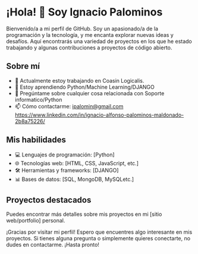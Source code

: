 # ¡Hola! 👋 Soy Ignacio Palominos

Bienvenido/a a mi perfil de GitHub. Soy un apasionado/a de la programación y la tecnología, y me encanta explorar nuevas ideas y desafíos. Aquí encontrarás una variedad de proyectos en los que he estado trabajando y algunas contribuciones a proyectos de código abierto.

## Sobre mí

- 🔭 Actualmente estoy trabajando en Coasin Logicalis.
- 🌱 Estoy aprendiendo Python/Machine Learning/DJANGO
- 💬 Pregúntame sobre cualquier cosa relacionada con Soporte informatico/Python
- 📫 Cómo contactarme: ipalomin@gmail.com https://www.linkedin.com/in/ignacio-alfonso-palominos-maldonado-2b8a75226/

## Mis habilidades

- 💻 Lenguajes de programación: [Python]
- 🌐 Tecnologías web: [HTML, CSS, JavaScript, etc.]
- 🛠️ Herramientas y frameworks: [DJANGO]
- 📊 Bases de datos: [SQL, MongoDB, MySQLetc.]

## Proyectos destacados


Puedes encontrar más detalles sobre mis proyectos en mi [sitio web/portfolio] personal.

¡Gracias por visitar mi perfil! Espero que encuentres algo interesante en mis proyectos. Si tienes alguna pregunta o simplemente quieres conectarte, no dudes en contactarme. ¡Hasta pronto!

